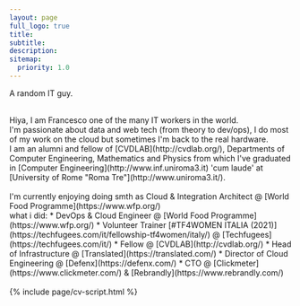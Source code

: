 ```yaml
---
layout: page
full_logo: true
title: 
subtitle: 
description:
sitemap:
  priority: 1.0
---
```

<p id="describe-text">A random IT guy.</p>
<br />
Hiya, I am Francesco one of the many IT workers in the world.
<br />
I'm passionate about data and web tech (from theory to dev/ops), I do most of my work on the cloud but sometimes I'm back to the real hardware.
<br /> 
I am an alumni and fellow of [CVDLAB](http://cvdlab.org/), Departments of Computer Engineering, Mathematics and Physics from which I've 
graduated in [Computer Engineering](http://www.inf.uniroma3.it) 'cum laude' at [University of Rome "Roma Tre"](http://www.uniroma3.it/).
<br />
<br />
I'm currently enjoying doing smth as Cloud &amp; Integration Architect @ [World Food Programme](https://www.wfp.org/) <br />
what i did:
* DevOps &amp; Cloud Engineer @ [World Food Programme](https://www.wfp.org/)
* Volunteer Trainer [#TF4WOMEN ITALIA (2021)](https://techfugees.com/it/fellowship-tf4women/italy/) @ [Techfugees](https://techfugees.com/it/)
* Fellow @ [CVDLAB](http://cvdlab.org/)
* Head of Infrastructure @ [Translated](https://translated.com/)
* Director of Cloud Engineering @ [Defenx](https://defenx.com/)
* CTO @ [Clickmeter](https://www.clickmeter.com/) & [Rebrandly](https://www.rebrandly.com/)
<br />
<div id="worktext"></div>
<br />
{% include page/cv-script.html %}
